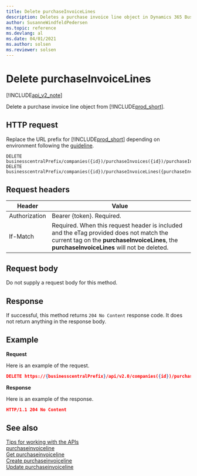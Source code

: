```yaml
---
title: Delete purchaseInvoiceLines  
description: Deletes a purchase invoice line object in Dynamics 365 Business Central.
author: SusanneWindfeldPedersen
ms.topic: reference
ms.devlang: al
ms.date: 04/01/2021
ms.author: solsen
ms.reviewer: solsen
---
```


# Delete purchaseInvoiceLines

[!INCLUDE[api_v2_note](../../../includes/api_v2_note.md)]

Delete a purchase invoice line object from [!INCLUDE[prod_short](../../../includes/prod_short.md)].

## HTTP request
Replace the URL prefix for [!INCLUDE[prod_short](../../../includes/prod_short.md)] depending on environment following the [guideline](../../v2.0/endpoints-apis-for-dynamics.md).
```
DELETE businesscentralPrefix/companies({id})/purchaseInvoices({id})/purchaseInvoiceLines({purchaseInvoiceLineId})
DELETE businesscentralPrefix/companies({id})/purchaseInvoiceLines({purchaseInvoiceLineId})
```

## Request headers

|Header         |Value                      |
|---------------|---------------------------|
|Authorization  |Bearer {token}. Required.  |
|If-Match       |Required. When this request header is included and the eTag provided does not match the current tag on the **purchaseInvoiceLines**, the **purchaseInvoiceLines** will not be deleted.  |

## Request body
Do not supply a request body for this method.

## Response
If successful, this method returns ```204 No Content``` response code. It does not return anything in the response body.

## Example

**Request**

Here is an example of the request.

```json
DELETE https://{businesscentralPrefix}/api/v2.0/companies({id})/purchaseInvoices({id})/purchaseInvoiceLines({purchaseInvoiceLineId})
```

**Response** 

Here is an example of the response. 

```json
HTTP/1.1 204 No Content
```

## See also
[Tips for working with the APIs](../../../developer/devenv-connect-apps-tips.md)    
[purchaseinvoiceline](../resources/dynamics_purchaseinvoiceline.md)    
[Get purchaseinvoiceline](dynamics_purchaseinvoiceline_Get.md)    
[Create purchaseinvoiceline](dynamics_purchaseinvoiceline_Create.md)    
[Update purchaseinvoiceline](dynamics_purchaseinvoiceline_Update.md)    
